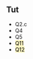 ## Tut
- Q2.c
- Q4
- Q5
- <mark style="background: #FFF3A3A6;">Q11</mark>
- <mark style="background: #FFF3A3A6;">Q12</mark>
